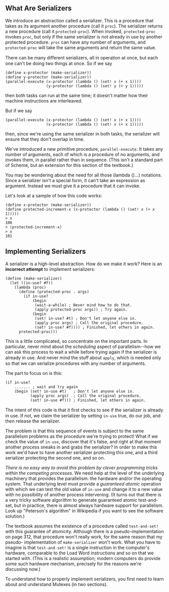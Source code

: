 ## What Are Serializers

We introduce an abstraction called a serializer. This is a procedure that
takes as its argument another procedure (call it `proc`). The serializer
returns a new procedure (call it `protected-proc`). When invoked, `protected-proc`
invokes `proc`, but only if the same serializer is not already in use by
another protected procedure. `proc` can have any number of arguments, and
`protected-proc` will take the same arguments and return the same value.

There can be many diﬀerent serializers, all in operation at once, but each one
can't be doing two things at once. So if we say

    
    (define x-protector (make-serializer))
    (define y-protector (make-serializer))
    (parallel-execute (x-protector (lambda () (set! x (+ x 1))))
                      (y-protector (lambda () (set! y (+ y 1)))))
    

then both tasks can run at the same time; it doesn't matter how their machine
instructions are interleaved.

But if we say

    
    (parallel-execute (x-protector (lambda () (set! x (+ x 1))))
                      (x-protector (lambda () (set! x (+ x 1)))))
    

then, since we're using the same serializer in both tasks, the serializer will
ensure that they don't overlap in time.

We've introduced a new primitive procedure, `parallel-execute`. It takes any
number of arguments, each of which is a procedure of no arguments, and invokes
them, in parallel rather than in sequence. (This isn't a standard part of
Scheme, but an extension for this section of the textbook.)

You may be wondering about the need for all those (lambda ()...) notations.
Since a serializer isn't a special form, it can't take an expression as
argument. Instead we must give it a procedure that it can invoke.

Let's look at a sample of how this code works:

    
    (define x-protector (make-serializer))
    (define protected-increment-x (x-protector (lambda () (set! x (+ x 1)))))
    > x
    100
    > (protected-increment-x)
    > x
    101
    

## Implementing Serializers

A serializer is a high-level abstraction. How do we make it work? Here is an
**incorrect attempt** to implement serializers:

    
    (define (make-serializer)
      (let ((in-use? #f))
        (lambda (proc)
          (define (protected-proc . args)
            (if in-use?
                (begin
                 (wait-a-while) ; Never mind how to do that.
                 (apply protected-proc args)) ; Try again.
                (begin
                 (set! in-use? #t) ; Don't let anyone else in.
                 (apply proc args) ; Call the original procedure.
                 (set! in-use? #f)))) ; Finished, let others in again.
          protected-proc)))
    

This is a little complicated, so concentrate on the important parts. In
particular, never mind about the _scheduling_ aspect of parallelism--how we
can ask this process to wait a while before trying again if the serializer is
already in use. And never mind the stuﬀ about `apply`, which is needed only so
that we can serialize procedures with any number of arguments.

The part to focus on is this:

    
    (if in-use?
        ....... ; wait and try again
        (begin (set! in-use #t)   ; Don't let anyone else in. 
               (apply proc args)  ; Call the original procedure.
               (set! in-use #f))) ; Finished, let others in again. 
    

The intent of this code is that it ﬁrst checks to see if the serializer is
already in use. If not, we claim the serializer by setting `in-use` true, do
our job, and then release the serializer.

The problem is that this sequence of events is subject to the same parallelism
problems as the procedure we're trying to protect! What if we check the value
of `in-use`, discover that it's false, and right at that moment another
process sneaks in and grabs the serializer? In order to make this work we'd
have to have another serializer protecting this one, and a third serializer
protecting the second one, and so on.

_There is no easy way to avoid this problem by clever programming tricks
within the competing processes._ We need help at the level of the underlying
machinery that provides the parallelism: the hardware and/or the operating
system. That underlying level must provide a _guaranteed atomic_ operation
with which we can test the old value of `in-use` and change it to a new value
with no possibility of another process intervening. (It turns out that there
is a very tricky software algorithm to generate guaranteed atomic test-and-
set, but in practice, there is almost always hardware support for parallelism.
Look up "Peterson's algorithm" in Wikipedia if you want to see the software
solution.)

The textbook assumes the existence of a procedure called `test-and-set!` with
this guarantee of atomicity. Although there is a pseudo-implementation on page
312, that procedure won't really work, for the same reason that my pseudo-
implementation of `make-serializer` won't work. What you have to imagine is
that `test-and-set!` is a single instruction in the computer's hardware,
comparable to the Load Word instructions and so on that we started with. (This
is a realistic assumption; modern computers do provide some such hardware
mechanism, precisely for the reasons we're discussing now.)

To understand how to properly implement serializers, you first need to learn
about and understand Mutexes (in two sections).

